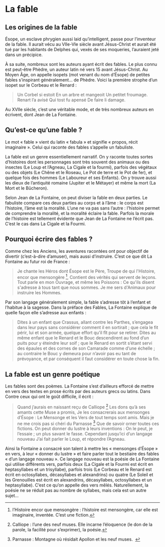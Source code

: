 # La fable

## Les origines de la fable

Ésope, un esclave phrygien aussi laid qu’intelligent, passe pour l’inventeur de la fable. Il aurait vécu au VIIe-VIe siècle avant Jésus-Christ et aurait été tué par les habitants de Delphes qui, vexés de ses moqueries, l’auraient jeté dans un précipice.

À sa suite, nombreux sont les auteurs ayant écrit des fables. Le plus connu est peut-être Phèdre, un auteur latin né vers 15 avant Jésus-Christ. Au Moyen Âge, on appelle isopets (mot venant du nom d’Ésope) de petites fables s’inspirant généralement... de Phèdre. Voici la première strophe d’un isopet sur le Corbeau et le Renard :

> Un Corbel si estoit
> En un arbre et mangeoit
> Un petitet froumage.
> Renart l’a avisé
> Qui tost fu apensé
> De faire li damage.

Au XVIIe siècle, c’est une véritable mode, et de très nombreux auteurs en écrivent, dont Jean de La Fontaine.

## Qu’est-ce qu’une fable ?

Le mot « fable » vient du latin « fabula » et signifie « propos, récit imaginaire ». Celui qui raconte des fables s’appelle un fabuliste.

La fable est un genre essentiellement narratif. On y raconte toutes sortes d’histoires dont les personnages sont très souvent des animaux ou des insectes (Le Loup et l’Agneau, La Cigale et la fourmi), parfois des végétaux ou des objets (Le Chêne et le Roseau, Le Pot de terre et le Pot de fer), et quelque fois des hommes (Le Laboureur et ses Enfants). On y trouve aussi les dieux de l’antiquité romaine (Jupiter et le Métayer) et même la mort (La Mort et le Bûcheron). 

Selon Jean de La Fontaine, on peut diviser la fable en deux parties. Le fabuliste compare ces deux parties au corps et à l’âme : le corps est l’histoire, l’âme est la moralité. L’une ne va pas sans l’autre : l’histoire permet de comprendre la moralité, et la moralité éclaire la fable. Parfois la morale de l’histoire est tellement évidente que Jean de La Fontaine ne l’écrit pas. C’est le cas dans La Cigale et la Fourmi.

## Pourquoi écrire des fables ?

Comme chez les Anciens, les aventures racontées ont pour objectif de divertir (c’est-à-dire d’amuser), mais aussi d’instruire. C’est ce que dit La Fontaine au futur roi de France :

> Je chante les Héros dont Ésope est le Père,
> Troupe de qui l'Histoire, encor que mensongère [^1],
> Contient des vérités qui servent de leçons.
> Tout parle en mon Ouvrage, et même les Poissons :
> Ce qu'ils disent s'adresse à tous tant que nous sommes.
> Je me sers d'Animaux pour instruire les Hommes.

Par son langage généralement simple, la fable s’adresse tôt à l’enfant et l’habitue à la sagesse. Dans la préface des Fables, La Fontaine explique de quelle façon elle s’adresse aux enfants :

> Dites à un enfant que Crassus, allant contre les Parthes, s’engagea dans leur pays sans considérer comment il en sortirait ; que cela le fit périr, lui et son armée, quelque effort qu’il fît pour se retirer. Dites au même enfant que le Renard et le Bouc descendirent au fond d’un puits pour y éteindre leur soif ; que le Renard en sortit s’étant servi des épaules et des cornes de son Camarade comme d’une échelle ; au contraire le Bouc y demeura pour n’avoir pas eu tant de prévoyance, et par conséquent il faut considérer en toute chose la fin.

## La fable est un genre poétique

Les fables sont des poèmes. La Fontaine s’est d’ailleurs efforcé de mettre en vers des textes en prose écrits par des auteurs grecs ou latins. Dans Contre ceux qui ont le goût difficile, il écrit :

> Quand j’aurais en naissant reçu de Calliope [^2]
> Les dons qu’à ses amants cette Muse a promis,
> Je les consacrerais aux mensonges d’Ésope :
> Le Mensonge et les Vers de tout temps sont amis.
> Mais je ne me crois  pas si chéri du Parnasse [^3]
> Que de savoir orner toutes ces fictions.
> On peut donner du lustre à leurs inventions :
> On le peut, je l’essaie ; un plus savant le fasse.
> Cependant jusqu’ici d’un langage nouveau
> J’ai fait parler le Loup, et répondre l’Agneau.

Ainsi la Fontaine a consacré son talent à mettre les « mensonges d’Ésope » en vers, à leur « donner du lustre » et faire parler tout le bestiaire des fables « d’un langage nouveau ». Ce langage nouveau est la poésie de La Fontaine qui utilise différents vers, parfois deux (La Cigale et la Fourmi est écrit en heptasyllabes et un trisyllabe), parfois trois (Le Corbeau et le Renard est écrit en octosyllabes, décasyllabes et alexandrins) ou quatre (Le Soleil et les Grenouilles est écrit en alexandrins, décasyllabes, octosyllabes et un heptasyllabe). C’est ce qu’on appelle des vers mêlés. Naturellement, la poésie ne se réduit pas au nombre de syllabes, mais cela est un autre sujet...

[^1]: l’Histoire encor que mensongère : l’histoire est mensongère, car elle est imaginaire, inventée. C’est une fiction.
[^2]: Calliope : l’une des neuf muses. Elle incarne l’éloquence (le don de la parole, la facilité pour s’exprimer), la poésie.
[^3]: Parnasse : Montagne où résidait Apollon et les neuf muses.  